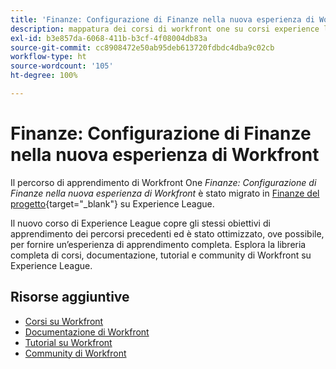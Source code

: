 ```yaml
---
title: 'Finanze: Configurazione di Finanze nella nuova esperienza di Workfront'
description: mappatura dei corsi di workfront one su corsi experience league
exl-id: b3e857da-6068-411b-b3cf-4f08004db83a
source-git-commit: cc8908472e50ab95deb613720fdbdc4dba9c02cb
workflow-type: ht
source-wordcount: '105'
ht-degree: 100%

---
```


# Finanze: Configurazione di Finanze nella nuova esperienza di Workfront

Il percorso di apprendimento di Workfront One *Finanze: Configurazione di Finanze nella nuova esperienza di Workfront* è stato migrato in [Finanze del progetto](https://experienceleague.adobe.com/docs/workfront-course-map/using/learning-programs/finances-program.html?lang=it){target="_blank"} su Experience League.

Il nuovo corso di Experience League copre gli stessi obiettivi di apprendimento dei percorsi precedenti ed è stato ottimizzato, ove possibile, per fornire un’esperienza di apprendimento completa.  Esplora la libreria completa di corsi, documentazione, tutorial e community di Workfront su Experience League.

## Risorse aggiuntive

* [Corsi su Workfront](https://experienceleague.adobe.com/?lang=it&amp;Solution=Workfront#courses)
* [Documentazione di Workfront](https://experienceleague.adobe.com/docs/workfront.html?lang=it)
* [Tutorial su Workfront](https://experienceleague.adobe.com/docs/workfront-learn/tutorials-workfront/home.html?lang=it)
* [Community di Workfront](https://experienceleaguecommunities.adobe.com/t5/workfront/ct-p/workfront)
